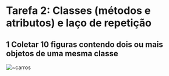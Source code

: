  # Tarefa 2: Classes (métodos e atributos) e laço de repetição

 ## 1 Coletar 10 figuras contendo dois ou mais objetos de uma mesma classe

![~carros](https://github.com/user-attachments/assets/cebd141b-4822-462a-bd43-44824a2b3ae5)
